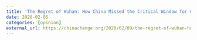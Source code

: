 ```yaml
---
title: 'The Regret of Wuhan: How China Missed the Critical Window for Controlling the Coronavirus Outbreak (link)'
date: 2020-02-05
categories: [opinion]
external_url: https://chinachange.org/2020/02/09/the-regret-of-wuhan-how-china-missed-the-critical-window-for-controlling-the-coronavirus-outbreak/
---
```


